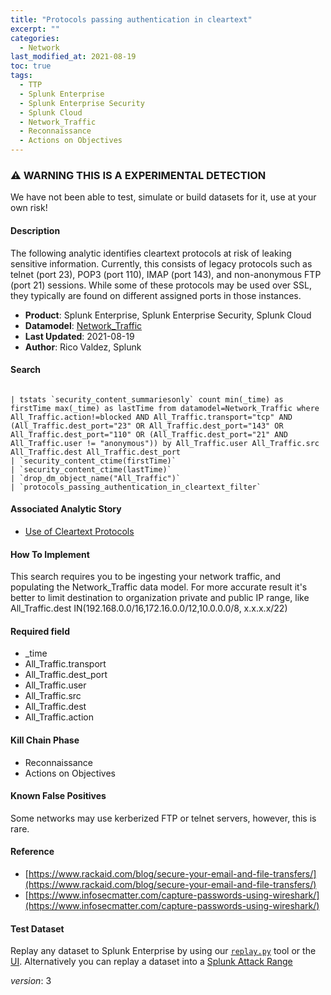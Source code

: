 ```yaml
---
title: "Protocols passing authentication in cleartext"
excerpt: ""
categories:
  - Network
last_modified_at: 2021-08-19
toc: true
tags:
  - TTP
  - Splunk Enterprise
  - Splunk Enterprise Security
  - Splunk Cloud
  - Network_Traffic
  - Reconnaissance
  - Actions on Objectives
---
```


### ⚠️ WARNING THIS IS A EXPERIMENTAL DETECTION
We have not been able to test, simulate or build datasets for it, use at your own risk!


#### Description

The following analytic identifies cleartext protocols at risk of leaking sensitive information. Currently, this consists of legacy protocols such as telnet (port 23), POP3 (port 110), IMAP (port 143), and non-anonymous FTP (port 21) sessions. While some of these protocols may be used over SSL, they typically are found on different assigned ports in those instances.

- **Product**: Splunk Enterprise, Splunk Enterprise Security, Splunk Cloud
- **Datamodel**: [Network_Traffic](https://docs.splunk.com/Documentation/CIM/latest/User/NetworkTraffic)
- **Last Updated**: 2021-08-19
- **Author**: Rico Valdez, Splunk



#### Search

```

| tstats `security_content_summariesonly` count min(_time) as firstTime max(_time) as lastTime from datamodel=Network_Traffic where All_Traffic.action!=blocked AND All_Traffic.transport="tcp" AND (All_Traffic.dest_port="23" OR All_Traffic.dest_port="143" OR All_Traffic.dest_port="110" OR (All_Traffic.dest_port="21" AND All_Traffic.user != "anonymous")) by All_Traffic.user All_Traffic.src All_Traffic.dest All_Traffic.dest_port 
| `security_content_ctime(firstTime)` 
| `security_content_ctime(lastTime)` 
| `drop_dm_object_name("All_Traffic")` 
| `protocols_passing_authentication_in_cleartext_filter`
```

#### Associated Analytic Story
* [Use of Cleartext Protocols](_stories/use_of_cleartext_protocols)


#### How To Implement
This search requires you to be ingesting your network traffic, and populating the Network_Traffic data model. For more accurate result it&#39;s better to limit destination to organization private and public IP range, like All_Traffic.dest IN(192.168.0.0/16,172.16.0.0/12,10.0.0.0/8, x.x.x.x/22)

#### Required field
* _time
* All_Traffic.transport
* All_Traffic.dest_port
* All_Traffic.user
* All_Traffic.src
* All_Traffic.dest
* All_Traffic.action


#### Kill Chain Phase
* Reconnaissance
* Actions on Objectives


#### Known False Positives
Some networks may use kerberized FTP or telnet servers, however, this is rare.




#### Reference

* [https://www.rackaid.com/blog/secure-your-email-and-file-transfers/](https://www.rackaid.com/blog/secure-your-email-and-file-transfers/)
* [https://www.infosecmatter.com/capture-passwords-using-wireshark/](https://www.infosecmatter.com/capture-passwords-using-wireshark/)



#### Test Dataset
Replay any dataset to Splunk Enterprise by using our [`replay.py`](https://github.com/splunk/attack_data#using-replaypy) tool or the [UI](https://github.com/splunk/attack_data#using-ui).
Alternatively you can replay a dataset into a [Splunk Attack Range](https://github.com/splunk/attack_range#replay-dumps-into-attack-range-splunk-server)



_version_: 3